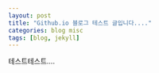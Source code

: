 ```yaml
---
layout: post
title: "Github.io 블로그 테스트 글입니다...."
categories: blog misc
tags: [blog, jekyll]
---
```


테스트테스트....
